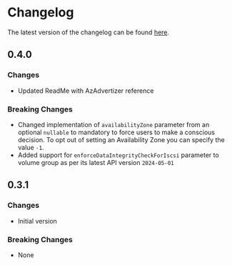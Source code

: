 # Changelog

The latest version of the changelog can be found [here](https://github.com/Azure/bicep-registry-modules/blob/main/avm/res/elastic-san/elastic-san/CHANGELOG.md).

## 0.4.0

### Changes

- Updated ReadMe with AzAdvertizer reference

### Breaking Changes

- Changed implementation of `availabilityZone` parameter from an optional `nullable` to mandatory to force users to make a conscious decision. To opt out of setting an Availability Zone you can specify the value `-1`.
- Added support for `enforceDataIntegrityCheckForIscsi` parameter to volume group as per its latest API version `2024-05-01`

## 0.3.1

### Changes

- Initial version

### Breaking Changes

- None
